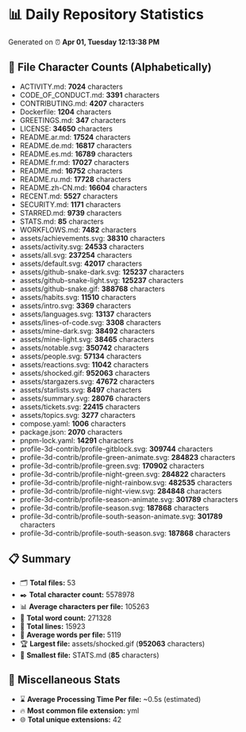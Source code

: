 # 📊 Daily Repository Statistics
Generated on ⏰ **Apr 01, Tuesday 12:13:38 PM**

## 📂 File Character Counts (Alphabetically)
- ACTIVITY.md: **7024** characters
- CODE_OF_CONDUCT.md: **3391** characters
- CONTRIBUTING.md: **4207** characters
- Dockerfile: **1204** characters
- GREETINGS.md: **347** characters
- LICENSE: **34650** characters
- README.ar.md: **17524** characters
- README.de.md: **16817** characters
- README.es.md: **16789** characters
- README.fr.md: **17027** characters
- README.md: **16752** characters
- README.ru.md: **17728** characters
- README.zh-CN.md: **16604** characters
- RECENT.md: **5527** characters
- SECURITY.md: **1171** characters
- STARRED.md: **9739** characters
- STATS.md: **85** characters
- WORKFLOWS.md: **7482** characters
- assets/achievements.svg: **38310** characters
- assets/activity.svg: **24533** characters
- assets/all.svg: **237254** characters
- assets/default.svg: **42017** characters
- assets/github-snake-dark.svg: **125237** characters
- assets/github-snake-light.svg: **125237** characters
- assets/github-snake.gif: **388768** characters
- assets/habits.svg: **11510** characters
- assets/intro.svg: **3369** characters
- assets/languages.svg: **13137** characters
- assets/lines-of-code.svg: **3308** characters
- assets/mine-dark.svg: **38492** characters
- assets/mine-light.svg: **38465** characters
- assets/notable.svg: **350742** characters
- assets/people.svg: **57134** characters
- assets/reactions.svg: **11042** characters
- assets/shocked.gif: **952063** characters
- assets/stargazers.svg: **47672** characters
- assets/starlists.svg: **8497** characters
- assets/summary.svg: **28076** characters
- assets/tickets.svg: **22415** characters
- assets/topics.svg: **3277** characters
- compose.yaml: **1006** characters
- package.json: **2070** characters
- pnpm-lock.yaml: **14291** characters
- profile-3d-contrib/profile-gitblock.svg: **309744** characters
- profile-3d-contrib/profile-green-animate.svg: **284823** characters
- profile-3d-contrib/profile-green.svg: **170902** characters
- profile-3d-contrib/profile-night-green.svg: **284822** characters
- profile-3d-contrib/profile-night-rainbow.svg: **482535** characters
- profile-3d-contrib/profile-night-view.svg: **284848** characters
- profile-3d-contrib/profile-season-animate.svg: **301789** characters
- profile-3d-contrib/profile-season.svg: **187868** characters
- profile-3d-contrib/profile-south-season-animate.svg: **301789** characters
- profile-3d-contrib/profile-south-season.svg: **187868** characters

## 📋 Summary
- 🗂️ **Total files:** 53
- ✒️ **Total character count:** 5578978
- 📊 **Average characters per file:** 105263
- 📝 **Total word count:** 271328
- 🧾 **Total lines:** 15923
- 📐 **Average words per file:** 5119
- 🏆 **Largest file:** assets/shocked.gif (**952063** characters)
- 🥉 **Smallest file:** STATS.md (**85** characters)

## 🌟 Miscellaneous Stats
- ⌛ **Average Processing Time Per file:** ~0.5s (estimated)
- 🔥 **Most common file extension:** yml
- 🌐 **Total unique extensions:** 42
